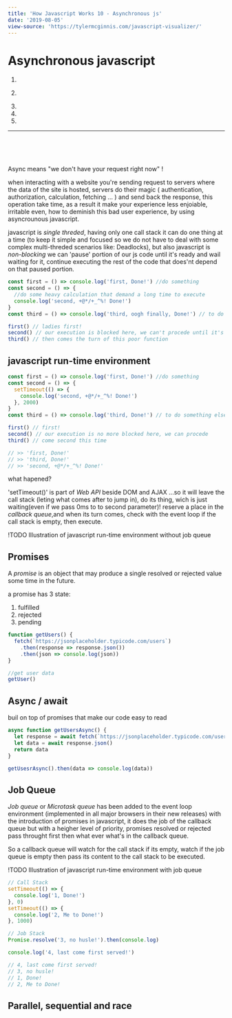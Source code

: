 ```yaml
---
title: 'How Javascript Works 10 - Asynchronous js'
date: '2019-08-05'
view-source: 'https://tylermcginnis.com/javascript-visualizer/'
---
```


# Asynchronous javascript

[//]: # '## Content'

1.

2)

3.

4.

5.

---

<br/>
<br/>
<br/>

Async means "we don't have your request right now" !

when interacting with a website you're sending request to servers where the data of the site is hosted, servers do their magic ( authentication, authorization, calculation, fetching ... ) and send back the response, this operation take time, as a result it make your experience less enjoiable, irritable even,
how to deminish this bad user experience, by using asyncrounous javascript.

javascript is _single threded_, having only one call stack it can do one thing at a time (to keep it simple and focused so we do not have to deal with some complex multi-threded scenarios like: Deadlocks), but also javascript is _non-blocking_ we can 'pause' portion of our js code until it's ready and wail waiting for it, continue executing the rest of the code that does'nt depend on that paused portion.

```js
const first = () => console.log('first, Done!') //do something
const second = () => {
  //do some heavy calculation that demand a long time to execute
  console.log('second, +@*/+_^%! Done!')
}
const third = () => console.log('third, oogh finally, Done!') // to do something else

first() // ladies first!
second() // our execution is blocked here, we can't procede until it's finished!
third() // then comes the turn of this poor function
```

## javascript run-time environment

```js
const first = () => console.log('first, Done!') //do something
const second = () => {
  setTimeout(() => {
    console.log('second, +@*/+_^%! Done!')
  }, 2000)
}
const third = () => console.log('third, Done!') // to do something else

first() // first!
second() // our execution is no more blocked here, we can procede
third() // come second this time

// >> 'first, Done!'
// >> 'third, Done!'
// >> 'second, +@*/+_^%! Done!'
```

what hapened?

'setTimeout()' is part of _Web API_ beside DOM and AJAX ...so it will leave the call stack (leting what comes after to jump in), do its thing, wich is just waiting(even if we pass 0ms to to second parameter)! reserve a place in the _callback queue_,and when its turn comes, check with the event loop if the call stack is empty, then execute.

!TODO Illustration of javascript run-time environment without job queue

## Promises

A _promise_ is an object that may produce a single resolved or rejected value some time in the future.

a promise has 3 state:

1. fulfilled
2. rejected
3. pending

```js
function getUsers() {
  fetch(`https://jsonplaceholder.typicode.com/users`)
    .then(response => response.json())
    .then(json => console.log(json))
}

//get user data
getUser()
```

## Async / await

buil on top of promises that make our code easy to read

```js
async function getUsersAsync() {
  let response = await fetch(`https://jsonplaceholder.typicode.com/users`)
  let data = await response.json()
  return data
}

getUsesrAsync().then(data => console.log(data))
```

## Job Queue

_Job queue_ or _Microtask queue_ has been added to the event loop environment (implemented in all major browsers in their new releases) with the introduction of promises in javascript, it does the job of the callback queue but with a heigher level of priority, promises resolved or rejected pass throught first then what ever what's in the callback queue.

So a callback queue will watch for the call stack if its empty, watch if the job queue is empty then pass its content to the call stack to be executed.

!TODO Illustration of javascript run-time environment with job queue

```js
// Call Stack
setTimeout(() => {
  console.log('1, Done!')
}, 0)
setTimeout(() => {
  console.log('2, Me to Done!')
}, 1000)

// Job Stack
Promise.resolve('3, no husle!').then(console.log)

console.log('4, last come first served!')

// 4, last come first served!
// 3, no husle!
// 1, Done!
// 2, Me to Done!
```

## Parallel, sequential and race
